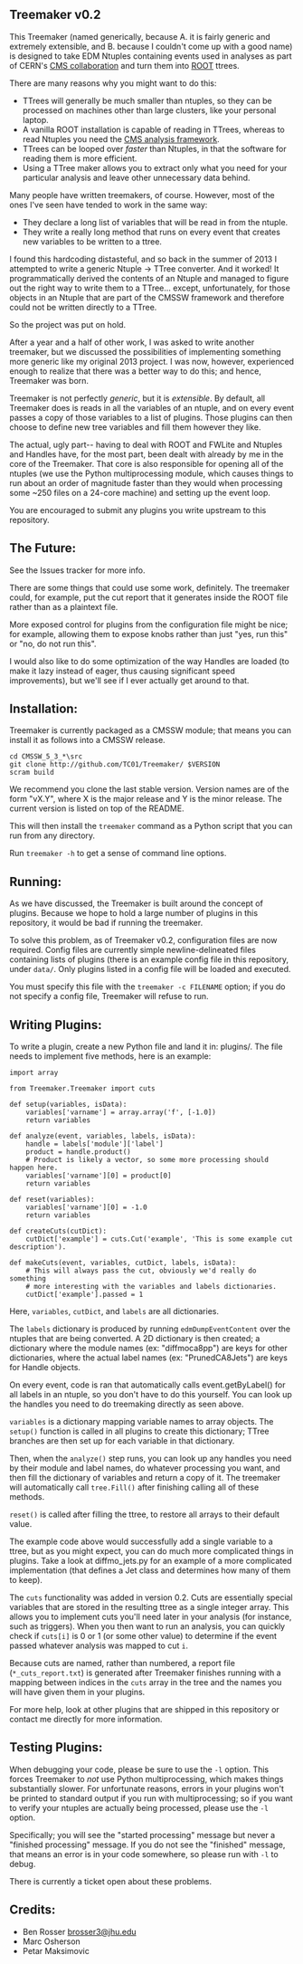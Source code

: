 Treemaker v0.2
--------------

This Treemaker (named generically, because A. it is fairly generic and
extremely extensible, and B. because I couldn't come up with a good name)
is designed to take EDM Ntuples containing events used
in analyses as part of CERN's [CMS collaboration](http://cms.cern.ch/) and 
turn them into [ROOT](http://root.cern.ch/) ttrees.

There are many reasons why you might want to do this:

* TTrees will generally be much smaller than ntuples, so they can be processed
on machines other than large clusters, like your personal laptop.
* A vanilla ROOT installation is capable of reading in TTrees, whereas to read
Ntuples you need the [CMS analysis framework](http://github.com/cms-sw/cmssw/).
* TTrees can be looped over *faster* than Ntuples, in that the software for
reading them is more efficient.
* Using a TTree maker allows you to extract only what you need for your 
particular analysis and leave other unnecessary data behind.

Many people have written treemakers, of course. However, most of the ones I've
seen have tended to work in the same way:

* They declare a long list of variables that will be read in from the ntuple.
* They write a really long method that runs on every event that creates new
variables to be written to a ttree.

I found this hardcoding distasteful, and so back in the summer of 2013 I
attempted to write a generic Ntuple -> TTree converter. And it worked! It 
programmatically derived the contents of an Ntuple and managed to figure out
the right way to write them to a TTree... except, unfortunately, for those
objects in an Ntuple that are part of the CMSSW framework and therefore could
not be written directly to a TTree.

So the project was put on hold.

After a year and a half of other work, I was asked to write another treemaker,
but we discussed the possibilities of implementing something more generic like
my original 2013 project. I was now, however, experienced enough to realize
that there was a better way to do this; and hence, Treemaker was born.

Treemaker is not perfectly *generic*, but it is *extensible*. By default,
all Treemaker does is reads in all the variables of an ntuple, and on every
event passes a copy of those variables to a list of plugins. Those plugins can
then choose to define new tree variables and fill them however they like.

The actual, ugly part-- having to deal with ROOT and FWLite and Ntuples and
Handles have, for the most part, been dealt with already by me in the core of
the Treemaker. That core is also responsible for opening all of the ntuples
(we use the Python multiprocessing module, which causes things to run about an
order of magnitude faster than they would when processing some ~250 files on
a 24-core machine) and setting up the event loop.

You are encouraged to submit any plugins you write upstream to this repository.

The Future:
-----------

See the Issues tracker for more info.

There are some things that could use some work, definitely. The treemaker
could, for example, put the cut report that it generates inside the ROOT
file rather than as a plaintext file.

More exposed control for plugins from the configuration file might be nice;
for example, allowing them to expose knobs rather than just "yes, run this"
or "no, do not run this".

I would also like to do some optimization of the way Handles are loaded
(to make it lazy instead of eager, thus causing significant speed
improvements), but we'll see if I ever actually get around to that.

Installation:
-------------

Treemaker is currently packaged as a CMSSW module; that means you can install
it as follows into a CMSSW release.

```
cd CMSSW_5_3_*\src
git clone http://github.com/TC01/Treemaker/ $VERSION
scram build
```

We recommend you clone the last stable version. Version names are of the form
"vX.Y", where X is the major release and Y is the minor release. The current
version is listed on top of the README.

This will then install the ```treemaker``` command as a Python script
that you can run from any directory.

Run ```treemaker -h``` to get a sense of command line options.

Running:
--------

As we have discussed, the Treemaker is built around the concept of
plugins. Because we hope to hold a large number of plugins in this
repository, it would be bad if running the treemaker.

To solve this problem, as of Treemaker v0.2, configuration files
are now required. Config files are currently simple newline-delineated
files containing lists of plugins (there is an example config file
in this repository, under ```data/```. Only plugins listed in a config
file will be loaded and executed.

You must specify this file with the ```treemaker -c FILENAME``` option;
if you do not specify a config file, Treemaker will refuse to run.

Writing Plugins:
----------------

To write a plugin, create a new Python file and land it in: plugins/.
The file needs to implement five methods, here is an example:

```
import array

from Treemaker.Treemaker import cuts

def setup(variables, isData):
	variables['varname'] = array.array('f', [-1.0])
	return variables

def analyze(event, variables, labels, isData):
	handle = labels['module']['label']
	product = handle.product()
	# Product is likely a vector, so some more processing should happen here.
	variables['varname'][0] = product[0]
	return variables

def reset(variables):
	variables['varname'][0] = -1.0
	return variables

def createCuts(cutDict):
	cutDict['example'] = cuts.Cut('example', 'This is some example cut description').

def makeCuts(event, variables, cutDict, labels, isData):
	# This will always pass the cut, obviously we'd really do something
	# more interesting with the variables and labels dictionaries.
	cutDict['example'].passed = 1

```

Here, ```variables```, ```cutDict```,  and ```labels``` are all dictionaries.

The ```labels``` dictionary is produced by running ```edmDumpEventContent```
over the ntuples that are being converted. A 2D dictionary is then created;
a dictionary where the module names (ex: "diffmoca8pp") are keys for other
dictionaries, where the actual label names (ex: "PrunedCA8Jets") are keys
for Handle objects.

On every event, code is ran that automatically calls event.getByLabel() for
all labels in an ntuple, so you don't have to do this yourself. You can look
up the handles you need to do treemaking directly as seen above.

```variables``` is a dictionary mapping variable names to array objects. The
```setup()``` function is called in all plugins to create this dictionary;
TTree branches are then set up for each variable in that dictionary.

Then, when the ```analyze()``` step runs, you can look up any handles you need
by their module and label names, do whatever processing you want, and then
fill the dictionary of variables and return a copy of it. The treemaker will
automatically call ```tree.Fill()``` after finishing calling all of these
methods.

```reset()``` is called after filling the ttree, to restore all arrays to their
default value.

The example code above would successfully add a single variable to a ttree, but
as you might expect, you can do much more complicated things in plugins. Take
a look at diffmo_jets.py for an example of a more complicated implementation
(that defines a Jet class and determines how many of them to keep).

The ```cuts``` functionality was added in version 0.2. Cuts are essentially
special variables that are stored in the resulting ttree as a single integer
array. This allows you to implement cuts you'll need later in your analysis
(for instance, such as triggers). When you then want to run an analysis,
you can quickly check if ```cuts[i]``` is 0 or 1 (or some other value) to
determine if the event passed whatever analysis was mapped to cut ```i```.

Because cuts are named, rather than numbered, a report file 
(```*_cuts_report.txt```) is generated after Treemaker finishes running with
a mapping between indices in the ```cuts``` array in the tree and the names
you will have given them in your plugins.

For more help, look at other plugins that are shipped in this repository or
contact me directly for more information.

Testing Plugins:
----------------

When debugging your code, please be sure to use the ```-l``` option. This
forces Treemaker to *not* use Python multiprocessing, which makes things
substantially slower. For unfortunate reasons, errors in your plugins
won't be printed to standard output if you run with multiprocessing; so
if you want to verify your ntuples are actually being processed, please
use the ```-l``` option.

Specifically; you will see the "started processing" message but never
a "finished processing" message. If you do not see the "finished" message,
that means an error is in your code somewhere, so please run with ```-l```
to debug.

There is currently a ticket open about these problems.

Credits:
--------

* Ben Rosser <brosser3@jhu.edu>
* Marc Osherson
* Petar Maksimovic
